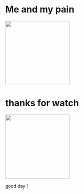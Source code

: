 <html lang="en">
<head>
</head>
<body>

<div class="header">
    <h1>Me and my pain</h1>
    <img src="https://media1.tenor.com/m/vHtVl_ajV70AAAAC/hollowknight-suicide.gif" width="200"/>
    <h1>thanks for watch</h1>
</div>
<div class="heder">
    <img src="https://media1.tenor.com/m/l2TUqFrAWXkAAAAC/petmyth-hollow-knight.gif" width="200"/>
    <p> good day !</p>
</div>
</body>
</html>
